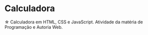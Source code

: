 # Calculadora
☆ Calculadora em HTML, CSS e JavaScript. Atividade da matéria de Programação e Autoria Web.  
